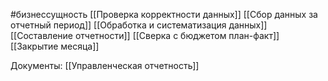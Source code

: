 #бизнессущность 
[[Проверка корректности данных]]
[[Сбор данных за отчетный период]]
[[Обработка и систематизация данных]]
[[Составление отчетности]]
[[Сверка с бюджетом план-факт]]
[[Закрытие месяца]]

Документы:
[[Управленческая отчетность]]